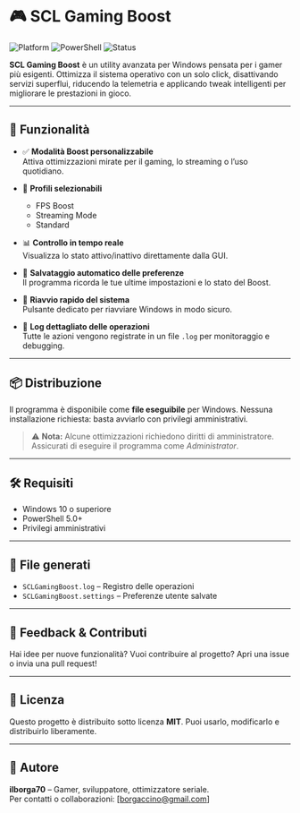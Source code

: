 # 🎮 SCL Gaming Boost

![Platform](https://img.shields.io/badge/platform-Windows-blue)
![PowerShell](https://img.shields.io/badge/language-PowerShell-lightgrey)
![Status](https://img.shields.io/badge/status-Active-brightgreen)

**SCL Gaming Boost** è un utility avanzata per Windows pensata per i gamer più esigenti. Ottimizza il sistema operativo con un solo click, disattivando servizi superflui, riducendo la telemetria e applicando tweak intelligenti per migliorare le prestazioni in gioco.

---

## 🚀 Funzionalità

- ✅ **Modalità Boost personalizzabile**  
  Attiva ottimizzazioni mirate per il gaming, lo streaming o l’uso quotidiano.

- 🎯 **Profili selezionabili**  
  - FPS Boost  
  - Streaming Mode  
  - Standard

- 📊 **Controllo in tempo reale**  
  Visualizza lo stato attivo/inattivo direttamente dalla GUI.

- 🧠 **Salvataggio automatico delle preferenze**  
  Il programma ricorda le tue ultime impostazioni e lo stato del Boost.

- 🔁 **Riavvio rapido del sistema**  
  Pulsante dedicato per riavviare Windows in modo sicuro.

- 📝 **Log dettagliato delle operazioni**  
  Tutte le azioni vengono registrate in un file `.log` per monitoraggio e debugging.

---

## 📦 Distribuzione

Il programma è disponibile come **file eseguibile** per Windows. Nessuna installazione richiesta: basta avviarlo con privilegi amministrativi.

> ⚠️ **Nota:** Alcune ottimizzazioni richiedono diritti di amministratore. Assicurati di eseguire il programma come _Administrator_.

---

## 🛠️ Requisiti

- Windows 10 o superiore  
- PowerShell 5.0+  
- Privilegi amministrativi

---

## 📁 File generati

- `SCLGamingBoost.log` – Registro delle operazioni  
- `SCLGamingBoost.settings` – Preferenze utente salvate

---

## 💬 Feedback & Contributi

Hai idee per nuove funzionalità? Vuoi contribuire al progetto? Apri una issue o invia una pull request!

---

## 📜 Licenza

Questo progetto è distribuito sotto licenza **MIT**. Puoi usarlo, modificarlo e distribuirlo liberamente.

---

## 👾 Autore

**ilborga70** – Gamer, sviluppatore, ottimizzatore seriale.  
Per contatti o collaborazioni: [borgaccino@gmail.com]
